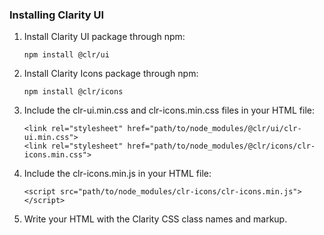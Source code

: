 ### Installing Clarity UI

1. Install Clarity UI package through npm:
    ```
    npm install @clr/ui
    ```

2. Install Clarity Icons package through npm:
    ```
    npm install @clr/icons
    ```

3. Include the clr-ui.min.css and clr-icons.min.css files in your HTML file:
    ```
    <link rel="stylesheet" href="path/to/node_modules/@clr/ui/clr-ui.min.css">
    <link rel="stylesheet" href="path/to/node_modules/@clr/icons/clr-icons.min.css">
    ```

4. Include the clr-icons.min.js in your HTML file:
    ```
    <script src="path/to/node_modules/clr-icons/clr-icons.min.js"></script>
    ```

5. Write your HTML with the Clarity CSS class names and markup.
